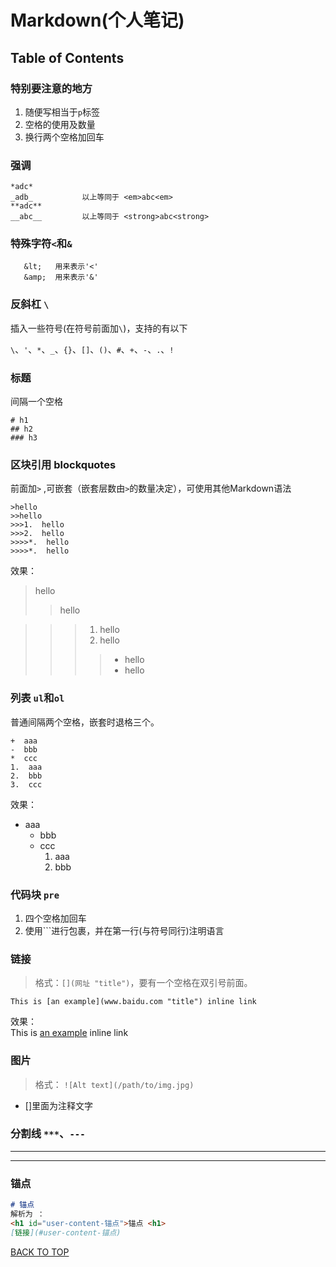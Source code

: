 # Markdown(个人笔记)  
  
## Table of Contents  

### 特别要注意的地方
1.  随便写相当于`p`标签
2.  空格的使用及数量
3.  换行两个空格加回车  
  
### 强调
  ```
  *adc*
  _adb_           以上等同于 <em>abc<em>
  **adc**
  __abc__         以上等同于 <strong>abc<strong>
  ```
### 特殊字符`<`和`&`
```
   &lt;   用来表示'<'  
   &amp;  用来表示'&'
```   
### 反斜杠 `\`    
插入一些符号(在符号前面加`\`)，支持的有以下  

`\`、`'`、`*`、`_`、`{}`、`[]`、`()`、`#`、`+`、`-`、`.`、`!`  
### 标题
间隔一个空格
```
# h1    
## h2
### h3
```
### 区块引用 blockquotes
前面加`>`  ,可嵌套（嵌套层数由`>`的数量决定），可使用其他Markdown语法
```
>hello 
>>hello
>>>1.  hello
>>>2.  hello
>>>>*.  hello
>>>>*.  hello
```
效果：
>hello
>>hello  

>>>1.   hello
>>>2.   hello
>>>>*    hello
>>>>*    hello       
  
### 列表 `ul`和`ol`
 普通间隔两个空格，嵌套时退格三个。
 ```
 +  aaa
 -  bbb
 *  ccc
 1.  aaa
 2.  bbb
 3.  ccc
 ```
效果：
 +  aaa
    -  bbb
    *  ccc
       1.  aaa
       2.  bbb   
### 代码块  `pre`
  1.  四个空格加回车
  2.  使用```进行包裹，并在第一行(与符号同行)注明语言  
  
### 链接  
>格式：`[](网址 "title")`，要有一个空格在双引号前面。
```
This is [an example](www.baidu.com "title") inline link
```
效果：   
This is  [an example](www.baidu.com.com "title") inline link   

### 图片  
>格式： `![Alt text](/path/to/img.jpg)`  
  
  *  []里面为注释文字  
  
### 分割线  `***`、`---`
*** 
---  

### 锚点
```markdown
# 锚点   
解析为 ： 
<h1 id="user-content-锚点">锚点 <h1>
[链接](#user-content-锚点)
```
[BACK TO TOP](#table-of-contents)
